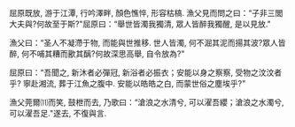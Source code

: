 屈原既放, 游于江潭, 行吟澤畔, 顏色憔悴, 形容枯槁. 漁父見而問之曰：“子非三閭大夫與?何故至于斯?"屈原曰：“舉世皆濁我獨清, 眾人皆醉我獨醒, 是以見放."

漁父曰：“圣人不凝滯于物, 而能與世推移. 世人皆濁, 何不淈其泥而揚其波?眾人皆醉, 何不哺其糟而歠其醨?何故深思高舉, 自令放為?"

屈原曰：“吾聞之, 新沐者必彈冠, 新浴者必振衣；安能以身之察察, 受物之汶汶者乎? 寧赴湘流, 葬于江魚之腹中. 安能以皓皓之白, 而蒙世俗之塵埃乎?"

漁父莞爾⑾而笑, 鼓枻而去, 乃歌曰：“滄浪之水清兮, 可以濯吾纓；滄浪之水濁兮, 可以濯吾足."遂去, 不復與言. 